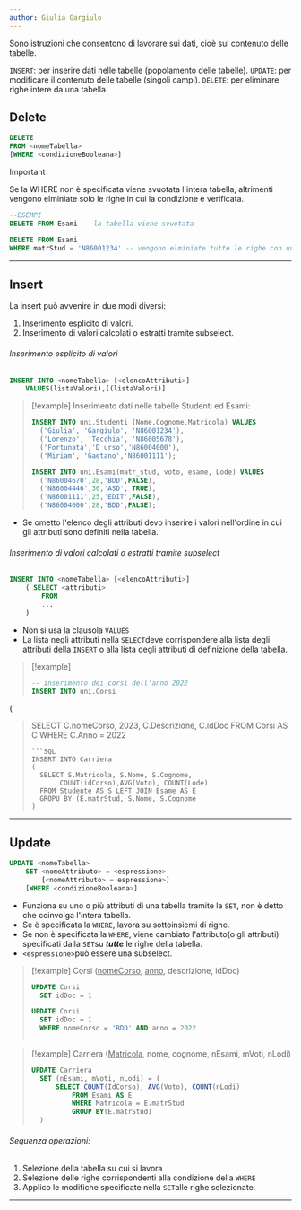 ```yaml
---
author: Giulia Gargiulo
---
```

Sono istruzioni che consentono di lavorare sui dati, cioè sul contenuto delle tabelle.

`INSERT`: per inserire dati nelle tabelle (popolamento delle tabelle).
`UPDATE`: per modificare il contenuto delle tabelle (singoli campi).
`DELETE`: per eliminare righe intere da una tabella.

## Delete
```SQL
DELETE 
FROM <nomeTabella>
[WHERE <condizioneBooleana>]
```

>[!important]
> Se la WHERE non è specificata viene svuotata l'intera tabella, altrimenti vengono elminiate solo le righe in cui la condizione è verificata.

```SQL
--ESEMPI
DELETE FROM Esami -- la tabella viene svuotata

DELETE FROM Esami
WHERE matrStud = 'N86001234' -- vengono elminiate tutte le righe con una specifica matricola
```

---
## Insert
La insert può avvenire in due modi diversi:
1. Inserimento esplicito di valori.
2. Inserimento di valori calcolati o estratti tramite subselect.

###### Inserimento esplicito di valori
```SQL
INSERT INTO <nomeTabella> [<elencoAttributi>]
	VALUES(listaValori),[(listaValori)]
```

>[!example]
>Inserimento dati nelle tabelle Studenti ed Esami:
>```SQL
>INSERT INTO uni.Studenti (Nome,Cognome,Matricola) VALUES
>	('Giulia', 'Gargiulo', 'N86001234'),  
>	('Lorenzo', 'Tecchia', 'N86005678'),  
>	('Fortunata','D urso','N86004000'),  
>	('Miriam', 'Gaetano','N86001111');
>
>INSERT INTO uni.Esami(matr_stud, voto, esame, Lode) VALUES
>	('N86004670',28,'BDD',FALSE),  
>	('N86004446',30,'ASD', TRUE),  
>	('N86001111',25,'EDIT',FALSE),  
>	('N86004000',28,'BDD',FALSE);

- Se ometto l'elenco degli attributi devo inserire i valori nell'ordine in cui gli attributi sono definiti nella tabella.

###### Inserimento di valori calcolati o estratti tramite subselect

```SQL
INSERT INTO <nomeTabella> [<elencoAttributi>]
	( SELECT <attributi>
		FROM
		...
	)
```
- Non si usa la clausola `VALUES`
- La lista negli attributi nella `SELECT`deve corrispondere alla lista degli attributi della `INSERT` o alla lista degli attributi di definizione della tabella.

>[!example]
>
>```SQL 
>-- inserimento dei corsi dell'anno 2022
>INSERT INTO uni.Corsi
( 
>	SELECT C.nomeCorso, 2023, C.Descrizione, C.idDoc
>	FROM Corsi AS C
>	WHERE C.Anno = 2022 
>```
>```SQL
>INSERT INTO Carriera
>(
>	SELECT S.Matricola, S.Nome, S.Cognome, 
>		 COUNT(idCorso),AVG(Voto), COUNT(Lode)
>	FROM Studente AS S LEFT JOIN Esame AS E
>	GROPU BY (E.matrStud, S.Nome, S.Cognome
>)
>```

---
## Update

```SQL
UPDATE <nomeTabella>
	SET <nomeAttributo> = <espressione>
		[<nomeAttributo> = espressione>]
	[WHERE <condizioneBooleana>]
```

- Funziona su uno o più attributi di una tabella tramite la `SET`, non è detto che coinvolga l'intera tabella.
- Se è specificata la `WHERE`, lavora su sottoinsiemi di righe.
- Se non è specificata la `WHERE`, viene cambiato l'attributo(o gli attributi) specificati dalla `SET`su ***tutte*** le righe della tabella.
- `<espressione>`può essere una subselect.

>[!example]
> Corsi (<u>nomeCorso</u>, <u>anno</u>, descrizione, idDoc)
> ```SQL
> UPDATE Corsi
> 	SET idDoc = 1
> 
> UPDATE Corsi
> 	SET idDoc = 1
> 	WHERE nomeCorso = 'BDD' AND anno = 2022
> 	
> ```

>[!example]
> Carriera (<u>Matricola</u>, nome, cognome, nEsami, mVoti, nLodi)
> ```SQL
> UPDATE Carriera
> 	SET (nEsami, mVoti, nLodi) = (
> 		SELECT COUNT(IdCorso), AVG(Voto), COUNT(nLodi)
> 			FROM Esami AS E
> 			WHERE Matricola = E.matrStud
> 		    GROUP BY(E.matrStud)
> 	)
> ```

###### Sequenza operazioni:
1. Selezione della tabella su cui si lavora
2. Selezione delle righe corrispondenti alla condizione della `WHERE`
3. Applico le modifiche specificate nella `SET`alle righe selezionate.
---

